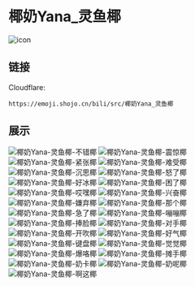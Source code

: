 # 椰奶Yana_灵鱼椰
![icon](https://emoji.shojo.cn/bili/src/椰奶Yana_灵鱼椰/icon.png)
## 链接
Cloudflare:
```
https://emoji.shojo.cn/bili/src/椰奶Yana_灵鱼椰
```
## 展示
![椰奶Yana-灵鱼椰-不错椰](https://emoji.shojo.cn/bili/src/椰奶Yana_灵鱼椰/椰奶Yana-灵鱼椰-不错椰.png)
![椰奶Yana-灵鱼椰-震惊椰](https://emoji.shojo.cn/bili/src/椰奶Yana_灵鱼椰/椰奶Yana-灵鱼椰-震惊椰.png)
![椰奶Yana-灵鱼椰-紧张椰](https://emoji.shojo.cn/bili/src/椰奶Yana_灵鱼椰/椰奶Yana-灵鱼椰-紧张椰.png)
![椰奶Yana-灵鱼椰-难受椰](https://emoji.shojo.cn/bili/src/椰奶Yana_灵鱼椰/椰奶Yana-灵鱼椰-难受椰.png)
![椰奶Yana-灵鱼椰-沉思椰](https://emoji.shojo.cn/bili/src/椰奶Yana_灵鱼椰/椰奶Yana-灵鱼椰-沉思椰.png)
![椰奶Yana-灵鱼椰-怒了椰](https://emoji.shojo.cn/bili/src/椰奶Yana_灵鱼椰/椰奶Yana-灵鱼椰-怒了椰.png)
![椰奶Yana-灵鱼椰-好冰椰](https://emoji.shojo.cn/bili/src/椰奶Yana_灵鱼椰/椰奶Yana-灵鱼椰-好冰椰.png)
![椰奶Yana-灵鱼椰-困了椰](https://emoji.shojo.cn/bili/src/椰奶Yana_灵鱼椰/椰奶Yana-灵鱼椰-困了椰.png)
![椰奶Yana-灵鱼椰-哎嘿椰](https://emoji.shojo.cn/bili/src/椰奶Yana_灵鱼椰/椰奶Yana-灵鱼椰-哎嘿椰.png)
![椰奶Yana-灵鱼椰-兴奋椰](https://emoji.shojo.cn/bili/src/椰奶Yana_灵鱼椰/椰奶Yana-灵鱼椰-兴奋椰.png)
![椰奶Yana-灵鱼椰-嫌弃椰](https://emoji.shojo.cn/bili/src/椰奶Yana_灵鱼椰/椰奶Yana-灵鱼椰-嫌弃椰.png)
![椰奶Yana-灵鱼椰-那个椰](https://emoji.shojo.cn/bili/src/椰奶Yana_灵鱼椰/椰奶Yana-灵鱼椰-那个椰.png)
![椰奶Yana-灵鱼椰-急了椰](https://emoji.shojo.cn/bili/src/椰奶Yana_灵鱼椰/椰奶Yana-灵鱼椰-急了椰.png)
![椰奶Yana-灵鱼椰-嘣嘣椰](https://emoji.shojo.cn/bili/src/椰奶Yana_灵鱼椰/椰奶Yana-灵鱼椰-嘣嘣椰.png)
![椰奶Yana-灵鱼椰-捧脸椰](https://emoji.shojo.cn/bili/src/椰奶Yana_灵鱼椰/椰奶Yana-灵鱼椰-捧脸椰.png)
![椰奶Yana-灵鱼椰-对手椰](https://emoji.shojo.cn/bili/src/椰奶Yana_灵鱼椰/椰奶Yana-灵鱼椰-对手椰.png)
![椰奶Yana-灵鱼椰-开吹椰](https://emoji.shojo.cn/bili/src/椰奶Yana_灵鱼椰/椰奶Yana-灵鱼椰-开吹椰.png)
![椰奶Yana-灵鱼椰-好气椰](https://emoji.shojo.cn/bili/src/椰奶Yana_灵鱼椰/椰奶Yana-灵鱼椰-好气椰.png)
![椰奶Yana-灵鱼椰-键盘椰](https://emoji.shojo.cn/bili/src/椰奶Yana_灵鱼椰/椰奶Yana-灵鱼椰-键盘椰.png)
![椰奶Yana-灵鱼椰-觉觉椰](https://emoji.shojo.cn/bili/src/椰奶Yana_灵鱼椰/椰奶Yana-灵鱼椰-觉觉椰.png)
![椰奶Yana-灵鱼椰-爆咯椰](https://emoji.shojo.cn/bili/src/椰奶Yana_灵鱼椰/椰奶Yana-灵鱼椰-爆咯椰.png)
![椰奶Yana-灵鱼椰-摊手椰](https://emoji.shojo.cn/bili/src/椰奶Yana_灵鱼椰/椰奶Yana-灵鱼椰-摊手椰.png)
![椰奶Yana-灵鱼椰-奶卡椰](https://emoji.shojo.cn/bili/src/椰奶Yana_灵鱼椰/椰奶Yana-灵鱼椰-奶卡椰.png)
![椰奶Yana-灵鱼椰-奶呢椰](https://emoji.shojo.cn/bili/src/椰奶Yana_灵鱼椰/椰奶Yana-灵鱼椰-奶呢椰.png)
![椰奶Yana-灵鱼椰-啊这椰](https://emoji.shojo.cn/bili/src/椰奶Yana_灵鱼椰/椰奶Yana-灵鱼椰-啊这椰.png)
